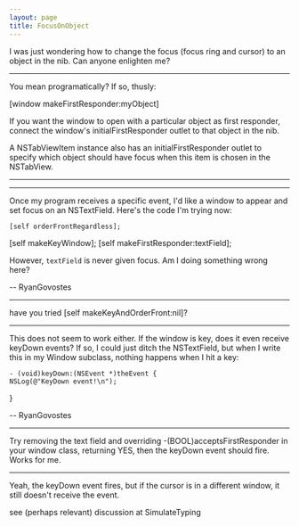 ```yaml
---
layout: page
title: FocusOnObject
---
```


I was just wondering how to change the focus (focus ring and cursor) to an object in the nib. Can anyone enlighten me?

----

You mean programatically? If so, thusly:
    
[window makeFirstResponder:myObject]


If you want the window to open with a particular object as first responder, connect the window's initialFirstResponder outlet to that object in the nib.

A NSTabViewItem instance also has an initialFirstResponder outlet to specify which object should have focus when this item is chosen in the NSTabView.

----
----

Once my program receives a specific event, I'd like a window to appear and set focus on an NSTextField. Here's the code I'm trying now:

    [self orderFrontRegardless];
[self makeKeyWindow];
[self makeFirstResponder:textField];

However, <code>textField</code> is never given focus. Am I doing something wrong here?

-- RyanGovostes

----

have you tried     [self makeKeyAndOrderFront:nil]?

----

This does not seem to work either. If the window is key, does it even receive keyDown events? If so, I could just ditch the NSTextField, but when I write this in my Window subclass, nothing happens when I hit a key:

    - (void)keyDown:(NSEvent *)theEvent {
    NSLog(@"KeyDown event!\n");
}

-- RyanGovostes

----

Try removing the text field and overriding     -(BOOL)acceptsFirstResponder in your window class, returning     YES, then the     keyDown event should fire. Works for me.

----

Yeah, the     keyDown event fires, but if the cursor is in a different window, it still doesn't receive the event.

see (perhaps relevant) discussion at SimulateTyping


